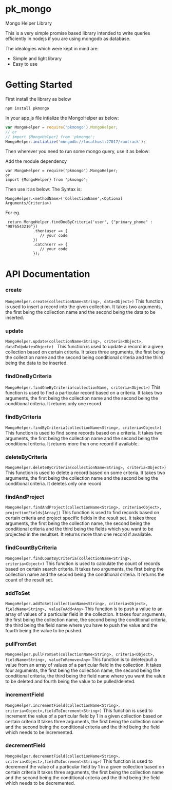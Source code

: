 # pk_mongo
Mongo Helper Library

This is a very simple promise based library intended to write queries efficiently in nodejs if you are using mongodb as database.  

The idealogies which were kept in mind are:
 * Simple and light library
 * Easy to use

# Getting Started
First install the library as below
```
npm install pkmongo
```

In your app.js file intialize the MongoHelper as below:

```javascript
var MongoHelper = require('pkmongo').MongoHelper;
// or
// import {MongoHelper} from 'pkmongo';
MongoHelper.initialize('mongodb://localhost:27017/runtrack');
```

Then wherever you need to run some mongo query, use it as below:

Add the module dependency
```
var MongoHelper = require('pkmongo').MongoHelper;
or
import {MongoHelper} from 'pkmongo';
```

Then use it as below:
The Syntax is:
```
MongoHelper.<methodName>('CollectionName',<Optional Arguments/Criteria>)
```
For eg.

```
 return MongoHelper.findOneByCriteria('user', {"primary_phone" : "9876543210"})
            .then(user => {
               // your code
            })
            .catch(err => {
               // your code
            });
```
# API Documentation

### create
`MongoHelper.create(collectionName<String>, data<Object>)`
This function is used to insert a record into the given collection.
It takes two arguments, the first being the collection name and the second being the data to be inserted.

### update
`MongoHelper.update(collectionName<String>, criteria<Object>, dataToUpdate<Object>) `
This function is used to update a record in a given collection based on certain criteria.
It takes three arguments, the first being the collection name and the second being conditional criteria and the third being the data to be inserted.

### findOneByCriteria
`MongoHelper.findOneByCriteria(collectionName, criteria<Object>)`
This function is used to find a particular record based on a criteria.
It takes two arguments, the first being the collection name and the second being the conditional criteria. It returns only one record.

### findByCriteria
`MongoHelper.findByCriteria(collectionName<String>, criteria<Object>)`
This function is used to find some records based on a criteria.
It takes two arguments, the first being the collection name and the second being the conditional criteria. It returns more than one record if available.

### deleteByCriteria
`MongoHelper.deleteByCriteria(collectionName<String>, criteria<Object>)`
This function is used to delete a record based on some criteria.
It takes two arguments, the first being the collection name and the second being the conditional criteria. It deletes only one record

### findAndProject
`MongoHelper.findAndProject(collectionName<String>, criteria<Object>, projectionFields[Array])`
This function is used to find records based on certain criteria and project specific fields in the result set.
It takes three arguments, the first being the collection name, the second being the conditional criteria and the third being the fields which you want to be projected in the resultset. It returns more than one record if available.

### findCountByCriteria
`MongoHelper.findCountByCriteria(collectionName<String>, criteria<Object>)`
This function is used to calculate the count of records based on certain search criteria.
It takes two arguments, the first being the collection name and the second being the conditional criteria. It returns the count of the result set.

### addToSet
`MongoHelper.addToSet(collectionName<String>, criteria<Object>, fieldName<String>, valueToAdd<Any>`
This function is to push a value to an array of values of a particular field in the collection.
It takes four arguments, the first being the collection name, the second being the conditional criteria, the third being the field name where you have to push the value and the fourth being the value to be pushed.

### pullFromSet
`MongoHelper.pullFromSet(collectionName<String>, criteria<Object>, fieldName<String>, valueToRemove<Any>`
This function is to delete/pull a value from an array of values of a particular field in the collection.
It takes four arguments, the first being the collection name, the second being the conditional criteria, the third being the field name where you want the value to be deleted and fourth being the value to be pulled/deleted.

### incrementField
`MongoHelper.incrementField(collectionName<String>, criteria<Object>,fieldToIncrement<String>)`
This function is used to increment the value of a particular field by 1 in a given collection based on certain criteria
It takes three arguments, the first being the collection name and the second being the conditional criteria and the third being the field which needs to be incremented.

### decrementField
`MongoHelper.decrementField(collectionName<String>, criteria<Object>,fieldToIncrement<String>)`
This function is used to decrement the value of a particular field by 1 in a given collection based on certain criteria
It takes three arguments, the first being the collection name and the second being the conditional criteria and the third being the field which needs to be decremented.


